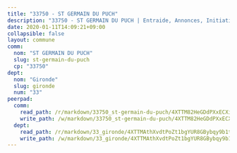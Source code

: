 ```yaml
---
title: "33750 - ST GERMAIN DU PUCH"
description: "33750 - ST GERMAIN DU PUCH | Entraide, Annonces, Initiatives"
date: 2020-01-11T14:09:21+09:00
collapsible: false
layout: commune
comm:
  nom: "ST GERMAIN DU PUCH"
  slug: st-germain-du-puch
  cp: "33750"
dept:
  nom: "Gironde"
  slug: gironde
  num: "33"
peerpad:
  comm:
    read_path: /r/markdown/33750_st-germain-du-puch/4XTTM82HeGDdPXxECXim4zZvo4sVNzoiRS59HM7LwwaoGiodG
    write_path: /w/markdown/33750_st-germain-du-puch/4XTTM82HeGDdPXxECXim4zZvo4sVNzoiRS59HM7LwwaoGiodG-K3TgU1BL7qq2tymZExe2FXExdmf9Cr3G4PtXV8RvJK3Qb1cUnvfM7qcNeBA6KjJGqScgzde7EhLoJQhE69GqZ49ZvPtsqz6RqXzmYG8KU6oC3WGyW3HCCUGmj7DLTTdPsD3BS1FL
  dept:
    read_path: /r/markdown/33_gironde/4XTTMAthXvdtPoZt1bgYUR8GBybqy9b1tLUaaKDw5iKj57LRt
    write_path: /w/markdown/33_gironde/4XTTMAthXvdtPoZt1bgYUR8GBybqy9b1tLUaaKDw5iKj57LRt-K3TgU8ogmN5s8hbKrZhkV9P1KQiFepNWXjoYRvdMTW1jt7eRXTmrjG677tN9mcUTsALjzYGgb8mvcrYPJn2Jd8cTiBmF9aZcbgdcQL1kzCPJnSf6X8tpEcGPdTr5qT6cQqEpt6oQ
---
```


